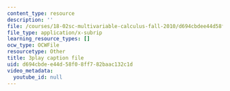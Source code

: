 ```yaml
---
content_type: resource
description: ''
file: /courses/18-02sc-multivariable-calculus-fall-2010/d694cbdee44d58f08ff782baac132c1d_SgJo7_4mp6w.vtt
file_type: application/x-subrip
learning_resource_types: []
ocw_type: OCWFile
resourcetype: Other
title: 3play caption file
uid: d694cbde-e44d-58f0-8ff7-82baac132c1d
video_metadata:
  youtube_id: null
---
```

